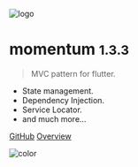 ![logo](https://i.imgur.com/atDeptO.png)

# momentum <small>1.3.3</small>

> MVC pattern for flutter.

- State management.
- Dependency Injection.
- Service Locator.
- and much more...

[GitHub](https://github.com/xamantra/momentum)
[Overview](/?id=features)

![color](#ffffff)